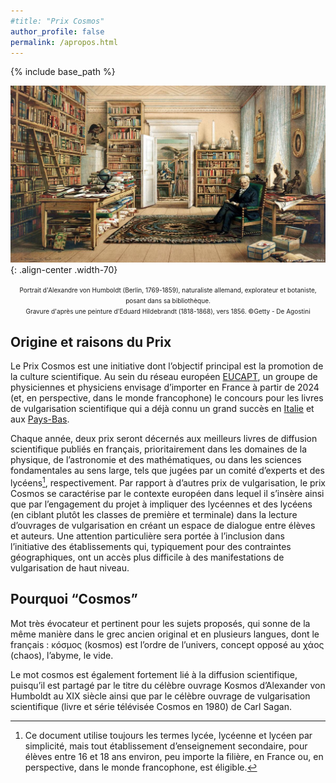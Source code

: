 ```yaml
---
#title: "Prix Cosmos"
author_profile: false
permalink: /apropos.html
---
```


{% include base_path %}

![von Humboldt](/images/vonHumboldt.jpg){: .align-center .width-70}
<center><font size="1">Portrait d'Alexandre von Humboldt (Berlin, 1769-1859), naturaliste allemand, explorateur et botaniste, posant dans sa bibliothèque.<br> Gravure d'après une peinture d'Eduard Hildebrandt (1818-1868), vers 1856. ©Getty - De Agostini</font></center>


## Origine et raisons du Prix ##

Le Prix Cosmos est une initiative dont l’objectif principal est la promotion de la culture scientifique.
Au sein du réseau européen [EUCAPT](https://www.eucapt.org), un groupe de physiciennes et physiciens envisage d’importer en
France à partir de 2024 (et, en perspective, dans le monde francophone) le concours pour les livres de
vulgarisation scientifique qui a déjà connu un grand succès en [Italie](https://premiocosmos.org/premio-cosmos/) et aux [Pays-Bas](https://www.cosmosboekenprijs.nl/). 

Chaque année, deux prix seront décernés aux meilleurs livres de diffusion scientifique publiés en français,
prioritairement dans les domaines de la physique, de l’astronomie et des mathématiques, ou dans les
sciences fondamentales au sens large, tels que jugées par un comité d’experts et des lycéens[^1], respectivement. Par rapport à d’autres prix de vulgarisation, le prix Cosmos se caractérise par le contexte européen dans lequel il s’insère ainsi que par l’engagement du projet à impliquer des lycéennes et des lycéens (en
ciblant plutôt les classes de première et terminale) dans la lecture d’ouvrages de vulgarisation en créant
un espace de dialogue entre élèves et auteurs. Une attention particulière sera portée à l’inclusion dans
l’initiative des établissements qui, typiquement pour des contraintes géographiques, ont un accès plus
difficile à des manifestations de vulgarisation de haut niveau.

[^1]: Ce document utilise toujours les termes lycée, lycéenne et lycéen par simplicité, mais tout établissement d’enseignement secondaire, pour élèves entre 16 et 18 ans environ, peu importe la filière, en France ou, en perspective, dans le monde francophone, est éligible.

## Pourquoi “Cosmos” ##

Mot très évocateur et pertinent pour les sujets proposés, qui sonne de la même manière dans le grec
ancien original et en plusieurs langues, dont le français : κóσµoς (kosmos) est l’ordre de l’univers, concept
opposé au χάoς (chaos), l’abyme, le vide.

Le mot cosmos est également fortement lié à la diffusion scientifique, puisqu’il est partagé par le titre
du célèbre ouvrage Kosmos d’Alexander von Humboldt au XIX siècle ainsi que par le célèbre ouvrage de
vulgarisation scientifique (livre et série télévisée Cosmos en 1980) de Carl Sagan.

